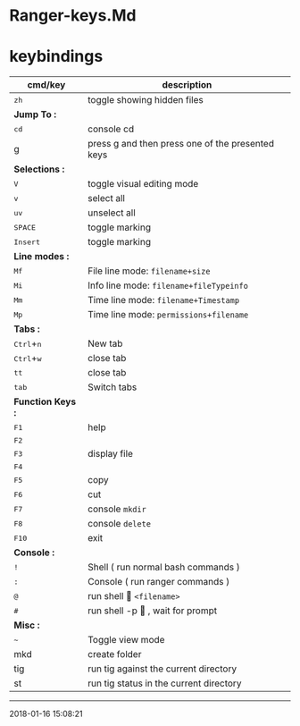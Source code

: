 # Ranger-keys.Md

# keybindings                                                                     
cmd/key                         | description       
--------------------------------|-------------------------------
<kbd>zh</kbd>                   | toggle showing hidden files
**Jump To :**                   | 
<kbd>cd</kbd>                   | console cd
g                               | press g and then press one of the presented keys
**Selections :**                | 
<kbd>V</kbd>                    | toggle visual editing mode
<kbd>v</kbd>                    | select all
<kbd>uv</kbd>                   | unselect all
<kbd>SPACE</kbd>                | toggle marking
<kbd>Insert</kbd>               | toggle marking
**Line modes :**                | 
<kbd>Mf</kbd>                   | File line mode: `filename+size`
<kbd>Mi</kbd>                   | Info line mode: `filename+fileTypeinfo`
<kbd>Mm</kbd>                   | Time line mode: `filename+Timestamp`
<kbd>Mp</kbd>                   | Time line mode: `permissions+filename`
**Tabs :**                      | 
<kbd>Ctrl</kbd>+<kbd>n</kbd>    | New tab
<kbd>Ctrl</kbd>+<kbd>w</kbd>    | close tab
<kbd>tt</kbd>                   | close tab
<kbd>tab</kbd>                  | Switch tabs
**Function Keys :**             | 
<kbd>F1</kbd>                   | help
<kbd>F2</kbd>                   | 
<kbd>F3</kbd>                   | display file
<kbd>F4</kbd>                   | 
<kbd>F5</kbd>                   | copy
<kbd>F6</kbd>                   | cut
<kbd>F7</kbd>                   | console `mkdir `
<kbd>F8</kbd>                   | console `delete `
<kbd>F10</kbd>                  | exit
**Console :**                   | 
<kbd>!</kbd>                    | Shell ( run normal bash commands )
<kbd>:</kbd>                    | Console ( run ranger commands )
<kbd>@</kbd>                    | run shell  `<filename>`
<kbd>#</kbd>                    | run shell -p  , wait for prompt
**Misc :**                      | 
<kbd>~</kbd>                    | Toggle view mode
mkd                             | create folder
tig                             | run tig against the current directory
st                              | run tig status in the current directory


* * *
2018-01-16 15:08:21
